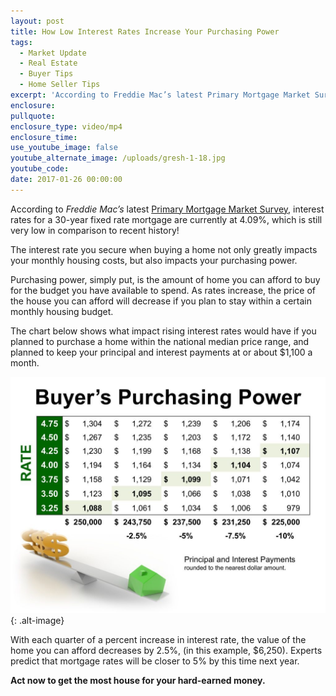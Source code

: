 ```yaml
---
layout: post
title: How Low Interest Rates Increase Your Purchasing Power
tags:
  - Market Update
  - Real Estate
  - Buyer Tips
  - Home Seller Tips
excerpt: 'According to Freddie Mac’s latest Primary Mortgage Market Survey, interest rates for a 30-year fixed rate mortgage are currently at 4.09%, which is still very low in comparison to recent history!'
enclosure:
pullquote:
enclosure_type: video/mp4
enclosure_time:
use_youtube_image: false
youtube_alternate_image: /uploads/gresh-1-18.jpg
youtube_code:
date: 2017-01-26 00:00:00
---
```



According to *Freddie Mac’s* latest [Primary Mortgage Market Survey](http://www.freddiemac.com/pmms/pmms_archives.html), interest rates for a 30-year fixed rate mortgage are currently at 4.09%, which is still very low in comparison to recent history!

The interest rate you secure when buying a home not only greatly impacts your monthly housing costs, but also impacts your purchasing power.

Purchasing power, simply put, is the amount of home you can afford to buy for the budget you have available to spend. As rates increase, the price of the house you can afford will decrease if you plan to stay within a certain monthly housing budget.

The chart below shows what impact rising interest rates would have if you planned to purchase a home within the national median price range, and planned to keep your principal and interest payments at or about $1,100 a month.

![](/uploads/versions/20170124-stm-eng-1024x768---x----1024-768x---.jpg){: .alt-image}

With each quarter of a percent increase in interest rate, the value of the home you can afford decreases by 2.5%, (in this example, $6,250). Experts predict that mortgage rates will be closer to 5% by this time next year.

**Act now to get the most house for your hard-earned money.**